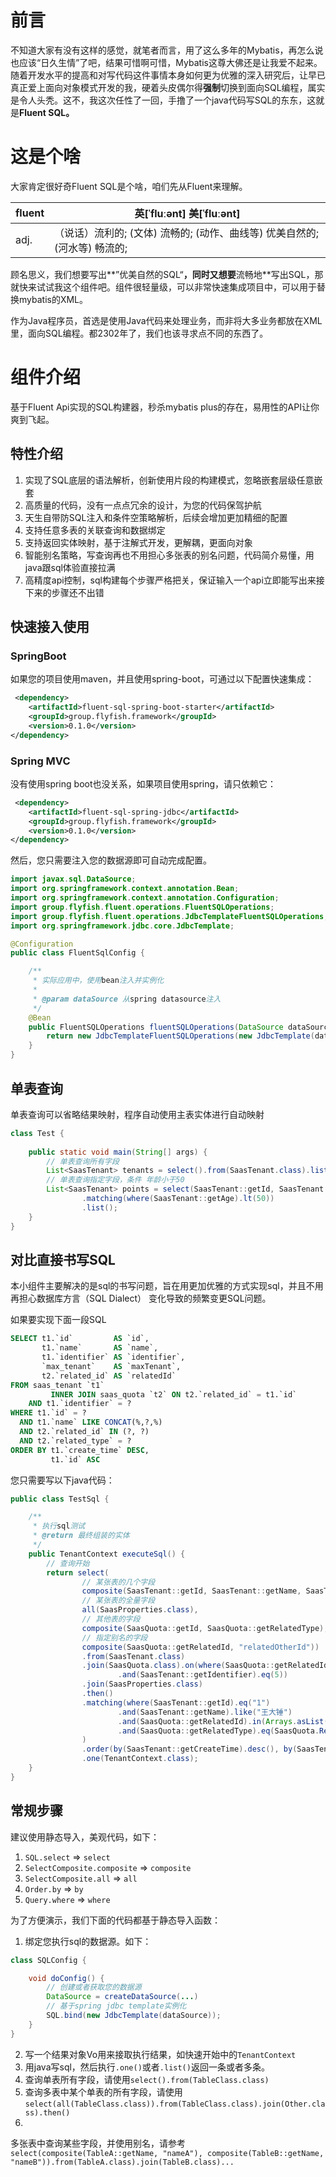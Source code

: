 # 前言

不知道大家有没有这样的感觉，就笔者而言，用了这么多年的Mybatis，再怎么说也应该“日久生情”了吧，结果可惜啊可惜，Mybatis这尊大佛还是让我爱不起来。随着开发水平的提高和对写代码这件事情本身如何更为优雅的深入研究后，让早已真正爱上面向对象模式开发的我，硬着头皮偶尔得**强制**切换到面向SQL编程，属实是令人头秃。这不，我这次任性了一回，手撸了一个java代码写SQL的东东，这就是**Fluent SQL。**



# **这是个啥**

大家肯定很好奇Fluent SQL是个啥，咱们先从Fluent来理解。

| fluent | 英[ˈfluːənt]  美[ˈfluːənt]                                   |
| ------ | ------------------------------------------------------------ |
| adj.   | （说话）流利的; (文体) 流畅的; (动作、曲线等) 优美自然的; (河水等) 畅流的; |

顾名思义，我们想要写出**”优美自然的SQL“**，同时又想要**流畅地**写出SQL，那就快来试试我这个组件吧。组件很轻量级，可以非常快速集成项目中，可以用于替换mybatis的XML。

作为Java程序员，首选是使用Java代码来处理业务，而非将大多业务都放在XML里，面向SQL编程。都2302年了，我们也该寻求点不同的东西了。



# 组件介绍

基于Fluent Api实现的SQL构建器，秒杀mybatis plus的存在，易用性的API让你爽到飞起。

## 特性介绍

1. 实现了SQL底层的语法解析，创新使用片段的构建模式，忽略嵌套层级任意嵌套
2. 高质量的代码，没有一点点冗余的设计，为您的代码保驾护航
3. 天生自带防SQL注入和条件空策略解析，后续会增加更加精细的配置
4. 支持任意多表的关联查询和数据绑定
5. 支持返回实体映射，基于注解式开发，更解耦，更面向对象
6. 智能别名策略，写查询再也不用担心多张表的别名问题，代码简介易懂，用java跟sql体验直接拉满
7. 高精度api控制，sql构建每个步骤严格把关，保证输入一个api立即能写出来接下来的步骤还不出错

## 快速接入使用

### SpringBoot
如果您的项目使用maven，并且使用spring-boot，可通过以下配置快速集成：
```xml
 <dependency>
    <artifactId>fluent-sql-spring-boot-starter</artifactId>
    <groupId>group.flyfish.framework</groupId>
    <version>0.1.0</version>
</dependency>
```

### Spring MVC
没有使用spring boot也没关系，如果项目使用spring，请只依赖它：
```xml
 <dependency>
    <artifactId>fluent-sql-spring-jdbc</artifactId>
    <groupId>group.flyfish.framework</groupId>
    <version>0.1.0</version>
</dependency>
```

然后，您只需要注入您的数据源即可自动完成配置。

```java
import javax.sql.DataSource;
import org.springframework.context.annotation.Bean;
import org.springframework.context.annotation.Configuration;
import group.flyfish.fluent.operations.FluentSQLOperations;
import group.flyfish.fluent.operations.JdbcTemplateFluentSQLOperations;
import org.springframework.jdbc.core.JdbcTemplate;

@Configuration
public class FluentSqlConfig {

    /**
     * 实际应用中，使用bean注入并实例化
     *
     * @param dataSource 从spring datasource注入
     */
    @Bean
    public FluentSQLOperations fluentSQLOperations(DataSource dataSource) {
        return new JdbcTemplateFluentSQLOperations(new JdbcTemplate(dataSource));
    }
}
```

## 单表查询
单表查询可以省略结果映射，程序自动使用主表实体进行自动映射

```java
class Test {
    
    public static void main(String[] args) {
        // 单表查询所有字段
        List<SaasTenant> tenants = select().from(SaasTenant.class).list();
        // 单表查询指定字段，条件 年龄小于50
        List<SaasTenant> points = select(SaasTenant::getId, SaasTenant::getName).from(SaasTenant.class)
                .matching(where(SaasTenant::getAge).lt(50))
                .list();
    }
}

```

## 对比直接书写SQL

本小组件主要解决的是sql的书写问题，旨在用更加优雅的方式实现sql，并且不用再担心数据库方言（SQL Dialect）
变化导致的频繁变更SQL问题。

如果要实现下面一段SQL

```sql
SELECT t1.`id`         AS `id`,
       t1.`name`       AS `name`,
       t1.`identifier` AS `identifier`,
       `max_tenant`    AS `maxTenant`,
       t2.`related_id` AS `relatedId`
FROM saas_tenant `t1`
         INNER JOIN saas_quota `t2` ON t2.`related_id` = t1.`id`
    AND t1.`identifier` = ?
WHERE t1.`id` = ?
  AND t1.`name` LIKE CONCAT(%,?,%)
  AND t2.`related_id` IN (?, ?)
  AND t2.`related_type` = ?
ORDER BY t1.`create_time` DESC,
         t1.`id` ASC
```

您只需要写以下java代码：

```java
public class TestSql {

    /**
     * 执行sql测试
     * @return 最终组装的实体
     */
    public TenantContext executeSql() {
        // 查询开始
        return select(
                // 某张表的几个字段
                composite(SaasTenant::getId, SaasTenant::getName, SaasTenant::getIdentifier),
                // 某张表的全量字段
                all(SaasProperties.class),
                // 其他表的字段
                composite(SaasQuota::getId, SaasQuota::getRelatedType),
                // 指定别名的字段
                composite(SaasQuota::getRelatedId, "relatedOtherId"))
                .from(SaasTenant.class)
                .join(SaasQuota.class).on(where(SaasQuota::getRelatedId).eq(SaasTenant::getId)
                        .and(SaasTenant::getIdentifier).eq(5))
                .join(SaasProperties.class)
                .then()
                .matching(where(SaasTenant::getId).eq("1")
                        .and(SaasTenant::getName).like("王大锤")
                        .and(SaasQuota::getRelatedId).in(Arrays.asList("5", "10"))
                        .and(SaasQuota::getRelatedType).eq(SaasQuota.RelatedType.TENANT)
                )
                .order(by(SaasTenant::getCreateTime).desc(), by(SaasTenant::getId).asc())
                .one(TenantContext.class);
    }
}
```

## 常规步骤

建议使用静态导入，美观代码，如下：

1. `SQL.select` => `select`
2. `SelectComposite.composite` => `composite`
3. `SelectComposite.all` => `all`
4. `Order.by` => `by`
5. `Query.where` => `where`

为了方便演示，我们下面的代码都基于静态导入函数：

1. 绑定您执行sql的数据源。如下：

```java
class SQLConfig {

    void doConfig() {
        // 创建或者获取您的数据源
        DataSource = createDataSource(...)
        // 基于spring jdbc template实例化
        SQL.bind(new JdbcTemplate(dataSource));
    }
}

```

2. 写一个结果对象Vo用来接取执行结果，如快速开始中的`TenantContext`
3. 用java写sql，然后执行`.one()`或者`.list()`返回一条或者多条。
4. 查询单表所有字段，请使用`select().from(TableClass.class)`
5. 查询多表中某个单表的所有字段，请使用`select(all(TableClass.class)).from(TableClass.class).join(Other.class).then()`
6.
多张表中查询某些字段，并使用别名，请参考`select(composite(TableA::getName, "nameA"), composite(TableB::getName, "nameB")).from(TableA.class).join(TableB.class)...`
